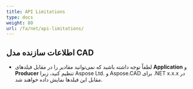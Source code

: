 ```yaml
---
title: API Limitations
type: docs
weight: 80
url: /fa/net/api-limitations/
---
```


## **اطلاعات سازنده مدل CAD**
- لطفاً توجه داشته باشید که نمی‌توانید مقادیر را در مقابل فیلدهای **Application** و **Producer** تنظیم کنید، زیرا Aspose Ltd. و Aspose.CAD برای .NET x.x.x در مقابل این فیلدها نمایش داده خواهند شد.
